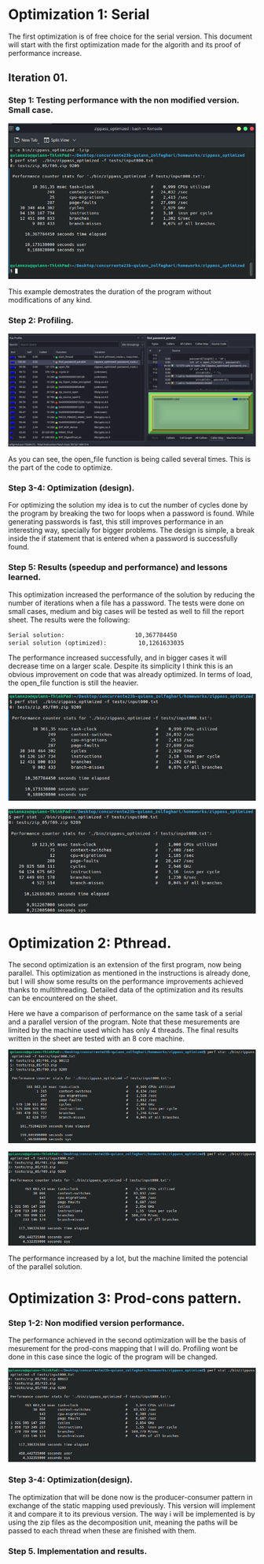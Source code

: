 # Optimization 1: Serial

The first optimization is of free choice for the serial version. This document will start with the first optimization made for the algorith and its proof of performance increase.

## Iteration 01.

### Step 1: Testing performance with the non modified version. Small case.

![Alt text](perf_serial_01.png)

This example demostrates the duration of the program without modifications of any kind.

### Step 2: Profiling.

![Alt text](profiling_01-1.png)

As you can see, the open_file function is being called several times. This is the part of the code to optimize.

### Step 3-4: Optimization (design).

For optimizing the solution my idea is to cut the number of cycles done by the program by breaking the two for loops when a password is found. While generating passwords is fast, this still improves performance in an interesting way, specially for bigger problems. The design is simple, a break inside the if statement that is entered when a password is successfully found.

### Step 5: Results (speedup and performance) and lessons learned.

This optimization increased the performance of the solution by reducing the number of iterations when a file has a password. The tests were done on small cases, medium and big cases will be tested as well to fill the report sheet. The results were the following:

    Serial solution:                    10,367784450
    serial solution (optimized):         10,1261633035

The performance increased successfully, and in bigger cases it will decrease time on a larger scale. Despite its simplicity I think this is an obvious improvement on code that was already optimized. In terms of load, the open_file function is still the heavier.

![Alt text](perf_serial_01-2.png)

![Alt text](perf_serial_01_1.png)

# Optimization 2: Pthread.

The second optimization is an extension of the first program, now being parallel. This optimization as mentioned in the instructions is already done, but I will show some results on the performance improvements achieved thanks to multithreading. Detailed data of the optimization and its results can be encountered on the sheet.

Here we have a comparison of performance on the same task of a serial and a parallel version of the program. Note that these mesurements are limited by the machine used which has only 4 threads. The final results written in the sheet are tested with an 8 core machine.

![Alt text](pthread_01.png)

![Alt text](pthread_02.png)

The performance increased by a lot, but the machine limited the potencial of the parallel solution. 

# Optimization 3: Prod-cons pattern.

### Step 1-2: Non modified version performance.

The performance achieved in the second optimization will be the basis of mesurement for the prod-cons mapping that I will do. Profiling wont be done in this case since the logic of the program will be changed.

![Alt text](pthread_02.png)

### Step 3-4: Optimization(design).

The optimization that will be done now is the producer-consumer pattern in exchange of the static mapping used previously. This version will implement it and compare it to its previous version. The way i will be implemented is by using the zip files as the decomposition unit, meaning the paths will be passed to each thread when these are finished with them. 

### Step 5. Implementation and results.